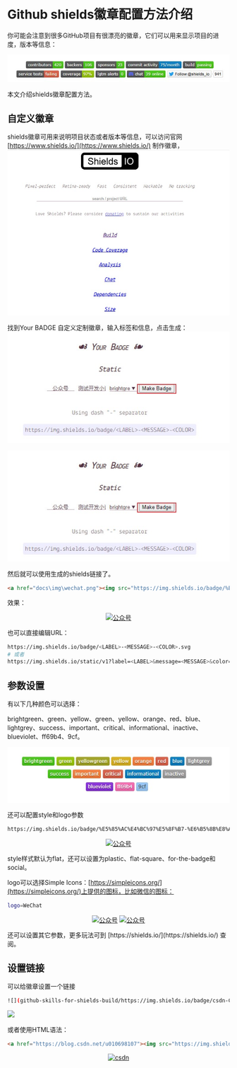 # Github shields徽章配置方法介绍
你可能会注意到很多GitHub项目有很漂亮的徽章，它们可以用来显示项目的进度，版本等信息：

![](github-skills-for-shields-build/github-shields.jpg)

本文介绍shields徽章配置方法。


<!--more-->

## 自定义徽章

shields徽章可用来说明项目状态或者版本等信息，可以访问官网 [https://www.shields.io/](https://www.shields.io/) 制作徽章，
![](github-skills-for-shields-build/shields-page.jpg)

找到Your BADGE 自定义定制徽章，输入标签和信息，点击生成：
![](github-skills-for-shields-build/shields-make.jpg)

![](github-skills-for-shields-build/shields-make.jpg)

然后就可以使用生成的shields链接了。
```html
<a href="docs\img\wechat.png"><img src="https://img.shields.io/badge/%E5%85%AC%E4%BC%97%E5%8F%B7-%E6%B5%8B%E8%AF%95%E5%BC%80%E5%8F%91%E5%B0%8F%E8%AE%B0-brightgreen" alt="公众号"></a>
```
效果：
<p align="center">
  <a href="docs\img\wechat.png"><img src="https://img.shields.io/badge/%E5%85%AC%E4%BC%97%E5%8F%B7-%E6%B5%8B%E8%AF%95%E5%BC%80%E5%8F%91%E5%B0%8F%E8%AE%B0-brightgreen" alt="公众号"></a>
</p> 

也可以直接编辑URL：
```bash
https://img.shields.io/badge/<LABEL>-<MESSAGE>-<COLOR>.svg
# 或者
https://img.shields.io/static/v1?label=<LABEL>&message=<MESSAGE>&color=<COLOR>
```
## 参数设置

有以下几种颜色可以选择：

brightgreen、green、yellow、green、yellow、orange、red、blue、lightgrey、success、important、critical、informational、inactive、blueviolet、ff69b4、9cf。

![](github-skills-for-shields-build/shields-colors.jpg)

还可以配置style和logo参数
```bash
https://img.shields.io/badge/%E5%85%AC%E4%BC%97%E5%8F%B7-%E6%B5%8B%E8%AF%95%E5%BC%80%E5%8F%91%E5%B0%8F%E8%AE%B0-brightgreen.svg?style=social&logo=telegram
```

<p align="center">
  <a href="docs\img\wechat.png"><img src="https://img.shields.io/badge/%E5%85%AC%E4%BC%97%E5%8F%B7-%E6%B5%8B%E8%AF%95%E5%BC%80%E5%8F%91%E5%B0%8F%E8%AE%B0-brightgreen.svg?style=social&logo=telegram" alt="公众号"></a>
</p> 
style样式默认为flat，还可以设置为plastic、flat-square、for-the-badge和social。

logo可以选择Simple Icons：[https://simpleicons.org/](https://simpleicons.org/)上提供的图标，比如微信的图标：

```bash
logo=WeChat
```
<p align="center">
  <a href="docs\img\wechat.png"><img src="https://img.shields.io/badge/%E5%85%AC%E4%BC%97%E5%8F%B7-%E6%B5%8B%E8%AF%95%E5%BC%80%E5%8F%91%E5%B0%8F%E8%AE%B0-brightgreen.svg?style=plastic&logo=WeChat" alt="公众号"></a>
  <a href="docs\img\wechat.png"><img src="https://img.shields.io/badge/Fork-10k+-brightgreen.svg?style=social&logo=github" alt="公众号"></a>
</p> 
还可以设置其它参数，更多玩法可到 [https://shields.io/](https://shields.io/) 查阅。



## 设置链接

可以给徽章设置一个链接
```bash
![](github-skills-for-shields-build/https://img.shields.io/badge/csdn-CSDN-brightgreen.svg)
```
![](https://img.shields.io/badge/csdn-CSDN-brightgreen.svg)

或者使用HTML语法：
```html
<a href="https://blog.csdn.net/u010698107"><img src="https://img.shields.io/badge/csdn-CSDN-brightgreen.svg" alt="csdn"></a>
```
<p align="center">
	<a href="https://blog.csdn.net/u010698107"><img src="https://img.shields.io/badge/csdn-CSDN-brightgreen.svg" alt="csdn"></a>
</p> 






